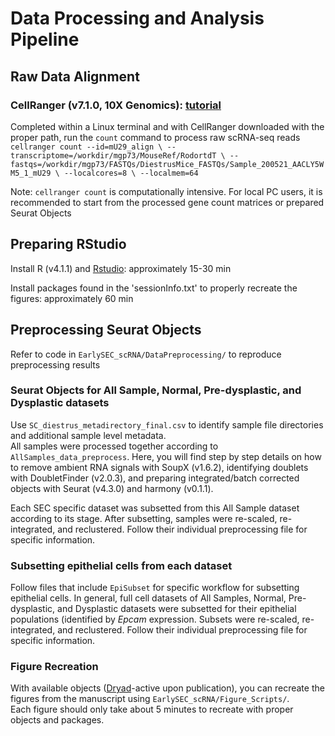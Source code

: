 # Data Processing and Analysis Pipeline

## Raw Data Alignment  
### CellRanger  (v7.1.0, 10X Genomics): [tutorial](https://www.10xgenomics.com/support/software/cell-ranger/latest/tutorials/cr-tutorial-ct)
Completed within a Linux terminal and with CellRanger downloaded with the proper path, run the `count` command to process raw scRNA-seq reads  
`cellranger count --id=mU29_align \
                 --transcriptome=/workdir/mgp73/MouseRef/RodortdT \
                 --fastqs=/workdir/mgp73/FASTQs/DiestrusMice_FASTQs/Sample_200521_AACLY5WM5_1_mU29 \
                 --localcores=8 \
                 --localmem=64`

Note: `cellranger count` is computationally intensive. For local PC users, it is recommended to start from the processed gene count matrices or prepared Seurat Objects

## Preparing RStudio
Install R (v4.1.1) and [Rstudio](https://rstudio-education.github.io/hopr/starting.html): approximately 15-30 min  

Install packages found in the 'sessionInfo.txt' to properly recreate the figures: approximately 60 min

## Preprocessing Seurat Objects
Refer to code in `EarlySEC_scRNA/DataPreprocessing/` to reproduce preprocessing results

### Seurat Objects for All Sample, Normal, Pre-dysplastic, and Dysplastic datasets
Use `SC_diestrus_metadirectory_final.csv` to identify sample file directories and additional sample level metadata.  
All samples were processed together according to `AllSamples_data_preprocess`. Here, you will find step by step details on how to remove ambient RNA signals with SoupX (v1.6.2), identifying doublets with DoubletFinder (v2.0.3), and preparing integrated/batch corrected objects with Seurat (v4.3.0) and harmony (v0.1.1).  

Each SEC specific dataset was subsetted from this All Sample dataset according to its stage. After subsetting, samples were re-scaled, re-integrated, and reclustered. Follow their individual preprocessing file for specific information.  

### Subsetting epithelial cells from each dataset
Follow files that include `EpiSubset` for specific workflow for subsetting epithelial cells. In general, full cell datasets of All Samples, Normal, Pre-dysplastic, and Dysplastic datasets were subsetted for their epithelial populations (identified by *Epcam* expression. Subsets were re-scaled, re-integrated, and reclustered. Follow their individual preprocessing file for specific information.  

### Figure Recreation
With available objects ([Dryad]()-active upon publication), you can recreate the figures from the manuscript using `EarlySEC_scRNA/Figure_Scripts/`.  
Each figure should only take about 5 minutes to recreate with proper objects and packages.
